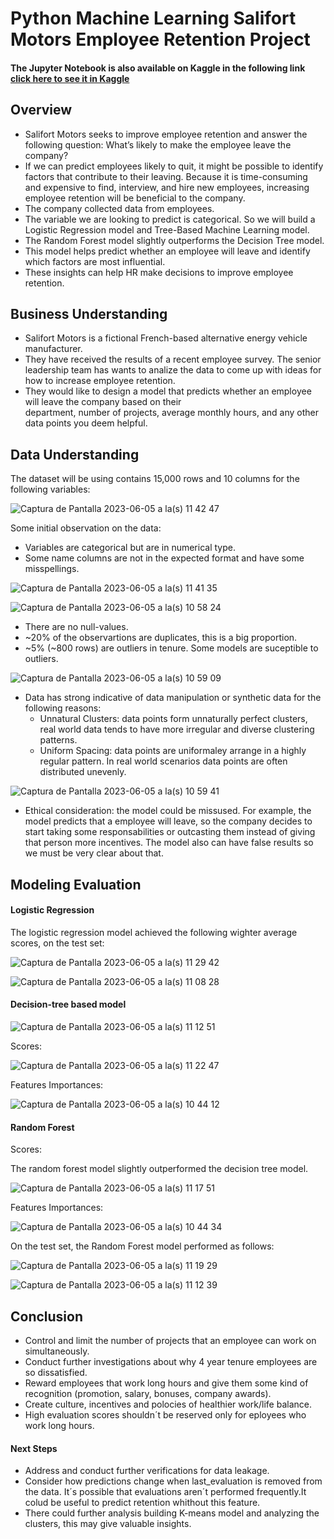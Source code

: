 # Python Machine Learning Salifort Motors Employee Retention Project

#### The Jupyter Notebook is also available on Kaggle in the following link [click here to see it in Kaggle](https://www.kaggle.com/code/maxcruz/python-ml-salifort-motors-employee-retention)

## Overview

- Salifort Motors seeks to improve employee retention and answer the following question:
What’s likely to make the employee leave the company?
- If we can predict employees likely to quit, it might be possible to identify factors that contribute to their leaving. Because it is time-consuming and expensive to find, interview, and hire new employees, increasing employee retention will be beneficial to the company.
- The company collected data from employees.
- The variable we are looking to predict is categorical. So we will build a Logistic Regression model and Tree-Based Machine Learning model.
- The Random Forest model slightly outperforms the Decision Tree model.
- This model helps predict whether an employee will leave and identify which factors are most influential. 
- These insights can help HR make decisions to improve employee retention.


## Business Understanding

- Salifort Motors is a fictional French-based alternative energy vehicle manufacturer.
- They have received the results of a recent employee survey. The senior leadership team has wants to analize the data 
to come up with ideas for how to increase employee retention. 
- They would like to design a model that predicts whether an employee will leave the company based on their  
department, number of projects, average monthly hours, and any other data points you deem helpful.

## Data Understanding 

The dataset will be using contains 15,000 rows and 10 columns for the following variables:

![Captura de Pantalla 2023-06-05 a la(s) 11 42 47](https://github.com/maxcruzq/Python_ML_Salifort_Motors_Employee_Retention_Project/assets/132103792/97e4cde1-0ae2-4a2e-a7a0-226f91ef0909)



Some initial observation on the data: 
  - Variables are categorical but are in numerical type. 
  - Some name columns are not in the expected format and have some misspellings. 

![Captura de Pantalla 2023-06-05 a la(s) 11 41 35](https://github.com/maxcruzq/Python_ML_Salifort_Motors_Employee_Retention_Project/assets/132103792/6c4542a2-eb29-4cda-a44e-e82c5beb5918)



![Captura de Pantalla 2023-06-05 a la(s) 10 58 24](https://github.com/maxcruzq/Python_ML_Salifort_Motors_Employee_Retention_Project/assets/132103792/93b8fc0a-b50c-4a09-adea-45c2c2038b36)


  - There are no null-values. 
  - ~20% of the observartions are duplicates, this is a big proportion. 
  - ~5% (~800 rows) are outliers in tenure. Some models are suceptible to outliers.

![Captura de Pantalla 2023-06-05 a la(s) 10 59 09](https://github.com/maxcruzq/Python_ML_Salifort_Motors_Employee_Retention_Project/assets/132103792/e25bbdc5-99b2-41dd-ba86-4069afdccb6f)


  - Data has strong indicative of data manipulation or synthetic data for the following reasons:
    - Unnatural Clusters: data points form unnaturally perfect clusters, real world data tends to have more irregular and diverse clustering patterns.
    - Uniform Spacing: data points are uniformaley arrange in a highly regular pattern. In real world scenarios data points are often distributed unevenly.
  
  ![Captura de Pantalla 2023-06-05 a la(s) 10 59 41](https://github.com/maxcruzq/Python_ML_Salifort_Motors_Employee_Retention_Project/assets/132103792/85125c68-240d-4ef2-ba1b-c3c4795e7b2e)

  
  
  - Ethical consideration: the model could be missused. For example, the model predicts that a employee will leave, so the company decides to start taking
  some responsabilities or outcasting them instead of giving that person more incentives. The model also can have false results so we must be very clear about that.

## Modeling Evaluation

#### Logistic Regression

The logistic regression model achieved the following wighter average scores, on the test set:


![Captura de Pantalla 2023-06-05 a la(s) 11 29 42](https://github.com/maxcruzq/Python_ML_Salifort_Motors_Employee_Retention_Project/assets/132103792/6d8dc0a3-fc67-4788-976b-1fc21b750092)



![Captura de Pantalla 2023-06-05 a la(s) 11 08 28](https://github.com/maxcruzq/Python_ML_Salifort_Motors_Employee_Retention_Project/assets/132103792/8c49009e-8fa3-49de-af30-b3f0f0fc6b8c)




#### Decision-tree based model


![Captura de Pantalla 2023-06-05 a la(s) 11 12 51](https://github.com/maxcruzq/Python_ML_Salifort_Motors_Employee_Retention_Project/assets/132103792/1c2eb484-2f1f-45b5-97e3-0828ee9183d6)



Scores:

![Captura de Pantalla 2023-06-05 a la(s) 11 22 47](https://github.com/maxcruzq/Python_ML_Salifort_Motors_Employee_Retention_Project/assets/132103792/6f34e88d-df0d-4f79-807a-8b90f4bf870b)


Features Importances:

![Captura de Pantalla 2023-06-05 a la(s) 10 44 12](https://github.com/maxcruzq/Python_ML_Salifort_Motors_Employee_Retention_Project/assets/132103792/ac2e6ddf-eaa0-4965-9eae-598bb29e0a1f)



#### Random Forest

Scores:

The random forest model slightly outperformed the decision tree model.

![Captura de Pantalla 2023-06-05 a la(s) 11 17 51](https://github.com/maxcruzq/Python_ML_Salifort_Motors_Employee_Retention_Project/assets/132103792/d5020733-d984-4aa4-ab5c-3a3add0a077b)


Features Importances:

![Captura de Pantalla 2023-06-05 a la(s) 10 44 34](https://github.com/maxcruzq/Python_ML_Salifort_Motors_Employee_Retention_Project/assets/132103792/e90d0ddd-6f6c-41e5-baf6-0f5b32782afd)



On the test set, the Random Forest model performed as follows:

![Captura de Pantalla 2023-06-05 a la(s) 11 19 29](https://github.com/maxcruzq/Python_ML_Salifort_Motors_Employee_Retention_Project/assets/132103792/32ef5f3a-9f6c-43c3-8cb9-dbb8f83cb891)

![Captura de Pantalla 2023-06-05 a la(s) 11 12 39](https://github.com/maxcruzq/Python_ML_Salifort_Motors_Employee_Retention_Project/assets/132103792/9ff0ef38-19c6-455d-bd36-76dc4ec1a2eb)

## Conclusion

- Control and limit the number of projects that an employee can work on simultaneously.
- Conduct further investigations about why 4 year tenure employees are so dissatisfied.
- Reward employees that work long hours and give them some kind of recognition (promotion, salary, bonuses, company awards).
- Create  culture, incentives and polocies of healthier work/life balance.
- High evaluation scores shouldn´t be reserved only for eployees who work long hours.

#### Next Steps
- Address and conduct further verifications for data leakage.
- Consider how predictions change when last_evaluation is removed from the data. It´s possible that evaluations aren´t performed frequently.It colud be 
useful to predict retention whithout this feature.
- There could further analysis building K-means model and analyzing the clusters, this may give valuable insights.

